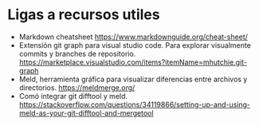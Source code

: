 # Ligas a recursos utiles

- Markdown cheatsheet https://www.markdownguide.org/cheat-sheet/
- Extensión git graph para visual studio code. Para explorar visualmente commits y branches de repositorio. https://marketplace.visualstudio.com/items?itemName=mhutchie.git-graph
- Meld, herramienta gráfica para visualizar diferencias entre archivos y directorios. https://meldmerge.org/
- Comó integrar git difftool y meld. https://stackoverflow.com/questions/34119866/setting-up-and-using-meld-as-your-git-difftool-and-mergetool

